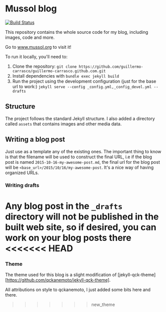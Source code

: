 # Mussol blog

[![Build Status](https://travis-ci.org/guillermo-carrasco/guillermo-carrasco.github.com.svg?branch=master)](https://travis-ci.org/guillermo-carrasco/guillermo-carrasco.github.com)

This repository contains the whole source code for my blog, including images,
code and more.

Go to www.mussol.org to visit it!

To run it locally, you'll need to:

1. Clone the repository: `git clone https://github.com/guillermo-carrasco/guillermo-carrasco.github.com.git`
2. Install dependencies with `bundle exec jekyll build`
3. Run the project using the development configuration (just for the base url to work:)
`jekyll serve --config _config.yml,_config_devel.yml --drafts`

## Structure
The project follows the standard Jekyll structure. I also added a directory called
`assets` that contains images and other media data.

## Writing a blog post
Just use as a template any of the existing ones. The important thing to know is
that the filename will be used to construct the final URL, i.e if the blog post is
named `2015-10-16-my-awesome-post.md`, the final url for the blog post will be
`<base_url>/2015/10/16/my-awesome-post`. It's a nice way of having organized URLs.

### Writing drafts
Any blog post in the `_drafts` directory will not be published in the built web site,
so if desired, you can work on your blog posts there
<<<<<<< HEAD
=======

### Theme
The theme used for this blog is a slight modification of [jekyll-qck-theme][https://github.com/qckanemoto/jekyll-qck-theme].

All attributions on style to qckanemoto, I just added some bits here and there. 
>>>>>>> new_theme
